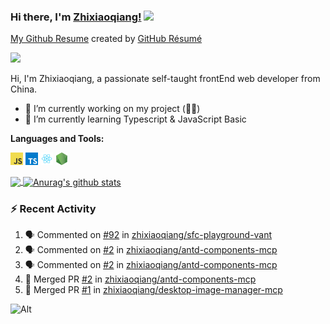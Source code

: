 ### Hi there, I'm [Zhixiaoqiang!](https://zhixiaoqiang.github.io/zhixiaoqiang) <img src="https://media.giphy.com/media/hvRJCLFzcasrR4ia7z/giphy.gif" width="25">
[My Github Resume](https://resume.github.io/?zhixiaoqiang) created by [GitHub Résumé](https://github.com/resume/resume.github.com)

![](https://komarev.com/ghpvc/?username=zhixiaoqiang&color=green)
<br />

Hi, I'm Zhixiaoqiang, a passionate self-taught frontEnd web developer from China.

- 🔭 I’m currently working on my project (🤖🤖)
- 🌱 I’m currently learning Typescript & JavaScript Basic

**Languages and Tools:**  

<code><img height="20" src="https://raw.githubusercontent.com/github/explore/80688e429a7d4ef2fca1e82350fe8e3517d3494d/topics/javascript/javascript.png"></code>
<code><img height="20" src="https://raw.githubusercontent.com/github/explore/80688e429a7d4ef2fca1e82350fe8e3517d3494d/topics/typescript/typescript.png"></code>
<code><img height="20" src="https://raw.githubusercontent.com/github/explore/80688e429a7d4ef2fca1e82350fe8e3517d3494d/topics/react/react.png"></code>
<code><img height="20" src="https://raw.githubusercontent.com/github/explore/80688e429a7d4ef2fca1e82350fe8e3517d3494d/topics/nodejs/nodejs.png"></code>

<a href="https://github.com/zhixiaoqiang/zhixiaoqiang">
  <!-- Change the `github-readme-stats.vercel.app` to `github-readme-stats.vercel.app`  -->
  <img align="center" src="https://github-readme-stats.vercel.app/api/top-langs/?username=zhixiaoqiang&theme=radical" />
</a>
<a href="https://github.com/zhixiaoqiang/zhixiaoqiang">
  <img align="center" src="https://github-readme-stats.vercel.app/api?username=zhixiaoqiang&show_icons=true&theme=radical&line_height=40&count_private=true&include_all_commits=true" alt="Anurag's github stats" />
</a>


### :zap: Recent Activity

<!--START_SECTION:activity-->
1. 🗣 Commented on [#92](https://github.com/zhixiaoqiang/sfc-playground-vant/pull/92#issuecomment-2816961846) in [zhixiaoqiang/sfc-playground-vant](https://github.com/zhixiaoqiang/sfc-playground-vant)
2. 🗣 Commented on [#2](https://github.com/zhixiaoqiang/antd-components-mcp/pull/2#issuecomment-2812185618) in [zhixiaoqiang/antd-components-mcp](https://github.com/zhixiaoqiang/antd-components-mcp)
3. 🗣 Commented on [#2](https://github.com/zhixiaoqiang/antd-components-mcp/pull/2#issuecomment-2812180671) in [zhixiaoqiang/antd-components-mcp](https://github.com/zhixiaoqiang/antd-components-mcp)
4. 🎉 Merged PR [#2](https://github.com/zhixiaoqiang/antd-components-mcp/pull/2) in [zhixiaoqiang/antd-components-mcp](https://github.com/zhixiaoqiang/antd-components-mcp)
5. 🎉 Merged PR [#1](https://github.com/zhixiaoqiang/desktop-image-manager-mcp/pull/1) in [zhixiaoqiang/desktop-image-manager-mcp](https://github.com/zhixiaoqiang/desktop-image-manager-mcp)
<!--END_SECTION:activity-->
![Alt](https://repobeats.axiom.co/api/embed/a5f334c4d3696f2add1fcd0dacb9b5fd7331b504.svg "Repobeats analytics image")

